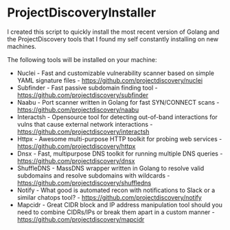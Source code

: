 # ProjectDiscoveryInstaller

I created this script to quickly install the most recent version of Golang and the ProjectDiscovery tools that I found my self constantly installing on new machines. 

The following tools will be installed on your machine:
* Nuclei - Fast and customizable vulnerability scanner based on simple YAML signature files - https://github.com/projectdiscovery/nuclei
* Subfinder - Fast passive subdomain finding tool - https://github.com/projectdiscovery/subfinder
* Naabu - Port scanner written in Golang for fast SYN/CONNECT scans - https://github.com/projectdiscovery/naabu
* Interactsh - Opensource tool for detecting out-of-band interactions for vulns that cause external network interactions - https://github.com/projectdiscovery/interactsh
* Httpx - Awesome multi-purpose HTTP toolkit for probing web services - https://github.com/projectdiscovery/httpx
* Dnsx - Fast, multipurpose DNS toolkit for running multiple DNS queries - https://github.com/projectdiscovery/dnsx
* ShuffleDNS - MassDNS wrapper written in Golang to resolve valid subdomains and resolve subdomains with wildcards - https://github.com/projectdiscovery/shuffledns
* Notify - What good is automated recon with notifications to Slack or a similar chatops tool? - https://github.com/projectdiscovery/notify
* Mapcidr - Great CIDR block and IP address manipulation tool should you need to combine CIDRs/IPs or break them apart in a custom manner - https://github.com/projectdiscovery/mapcidr

